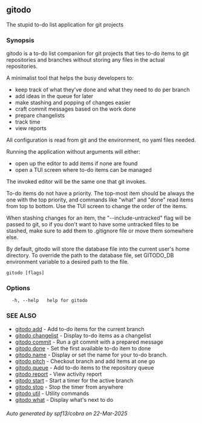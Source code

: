 ## gitodo

The stupid to-do list application for git projects

### Synopsis


gitodo is a to-do list companion for git projects that ties to-do items to git 
repositories and branches without storing any files in the actual repositories.

A minimalist tool that helps the busy developers to:

 - keep track of what they've done and what they need
   to do per branch
 - add ideas in the queue for later
 - make stashing and popping of changes easier
 - craft commit messages based on the work done
 - prepare changelists
 - track time
 - view reports

All configuration is read from git and the environment, no yaml files needed.

Running the application without arguments will either:

  - open up the editor to add items if none are found
  - open a TUI screen where to-do items can be managed

The invoked editor will be the same one that git invokes.

To-do items do not have a priority. The top-most item should be always the one 
with the top priority, and commands like "what" and "done" read items from top
to bottom. Use the TUI screen to change the order of the items.

When stashing changes for an item, the "--include-untracked" flag will be 
passed to git, so if you don't want to have some untracked files to be stashed,
make sure to add them to .gitignore file or move them somewhere else. 

By default, gitodo will store the database file into the current user's home
directory. To override the path to the database file, set GITODO_DB environment
variable to a desired path to the file.

  

```
gitodo [flags]
```

### Options

```
  -h, --help   help for gitodo
```

### SEE ALSO

* [gitodo add](gitodo_add.md)	 - Add to-do items for the current branch
* [gitodo changelist](gitodo_changelist.md)	 - Display to-do items as a changelist
* [gitodo commit](gitodo_commit.md)	 - Run a git commit with a prepared message
* [gitodo done](gitodo_done.md)	 - Set the first available to-do item to done
* [gitodo name](gitodo_name.md)	 - Display or set the name for your to-do branch.
* [gitodo pitch](gitodo_pitch.md)	 - Checkout branch and add items at one go
* [gitodo queue](gitodo_queue.md)	 - Add to-do items to the repository queue
* [gitodo report](gitodo_report.md)	 - View activity report
* [gitodo start](gitodo_start.md)	 - Start a timer for the active branch
* [gitodo stop](gitodo_stop.md)	 - Stop the timer from anywhere
* [gitodo util](gitodo_util.md)	 - Utility commands
* [gitodo what](gitodo_what.md)	 - Display what's next to do

###### Auto generated by spf13/cobra on 22-Mar-2025
